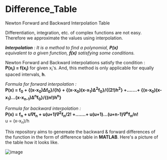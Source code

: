 # Difference_Table
Newton Forward and Backward Interpolation Table

Differentiation, integration, etc. of complex functions are not easy. \
Therefore we approximate the values using interpolation.

***Interpolation** : It is a method to find a polynomial, **P(x)** <br>
equivalent to a given function, **f(x)** satisfying some conditions.*

Newton Forward and Backward interpolations satisfy the condition :\
**P(x<sub>i</sub>) = f(x<sub>i</sub>)** for given x<sub>i</sub>'s.
And, this method is only applicable for equally spaced intervals, **h**.

*Formula for forward interpolation :* <br>
**P(x) = f<sub>0</sub> + {(x-x<sub>0</sub>)∆f<sub>0</sub>}/{h} + {(x-x<sub>0</sub>)(x-x<sub>1</sub>)∆<sup>2</sup>f<sub>0</sub>}/{(2!)h<sup>2</sup>} +.......+ {(x-x<sub>0</sub>)(x-x<sub>1</sub>)...(x-x<sub>n-1</sub>)∆<sup>n</sup>f<sub>0</sub>}/{(n!)h<sup>n</sup>}** <br>

*Formula for backward interpolation :* <br>
**P(x) = f<sub>n</sub> + u∇f<sub>n</sub> + u(u+1)∇<sup>2</sup>f<sub>n</sub>/2! +.......+ u(u+1)...(u+n-1)∇<sup>n</sup>f<sub>n</sub>/n!** <br>
u = (x-x<sub>n</sub>)/h

This repository aims to genereate the backward & forward differences 
of the function in the form of difference table in **MATLAB**.
Here's a picture of the table how it looks like.

![image](https://user-images.githubusercontent.com/58243776/115350207-739ff900-a1d2-11eb-8963-281c44e34950.png)


